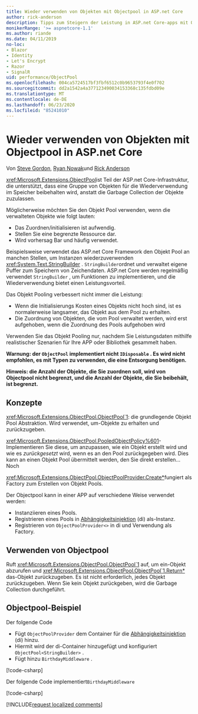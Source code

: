 ```yaml
---
title: Wieder verwenden von Objekten mit Objectpool in ASP.net Core
author: rick-anderson
description: Tipps zum Steigern der Leistung in ASP.net Core-apps mit Objectpool.
monikerRange: '>= aspnetcore-1.1'
ms.author: riande
ms.date: 04/11/2019
no-loc:
- Blazor
- Identity
- Let's Encrypt
- Razor
- SignalR
uid: performance/ObjectPool
ms.openlocfilehash: 004ca5724517bf3fbf6512c0b9653793f4e0f702
ms.sourcegitcommit: dd2a1542a4a377123490034153368c135fdbd09e
ms.translationtype: MT
ms.contentlocale: de-DE
ms.lasthandoff: 06/23/2020
ms.locfileid: "85241010"
---
```

# <a name="object-reuse-with-objectpool-in-aspnet-core"></a>Wieder verwenden von Objekten mit Objectpool in ASP.net Core

Von [Steve Gordon](https://twitter.com/stevejgordon), [Ryan Nowak](https://github.com/rynowak)und [Rick Anderson](https://twitter.com/RickAndMSFT)

<xref:Microsoft.Extensions.ObjectPool>ist Teil der ASP.net Core-Infrastruktur, die unterstützt, dass eine Gruppe von Objekten für die Wiederverwendung im Speicher beibehalten wird, anstatt die Garbage Collection der Objekte zuzulassen.

Möglicherweise möchten Sie den Objekt Pool verwenden, wenn die verwalteten Objekte wie folgt lauten:

- Das Zuordnen/initialisieren ist aufwendig.
- Stellen Sie eine begrenzte Ressource dar.
- Wird vorhersag Bar und häufig verwendet.

Beispielsweise verwendet das ASP.net Core Framework den Objekt Pool an manchen Stellen, um Instanzen wiederzuverwenden <xref:System.Text.StringBuilder> . `StringBuilder`ordnet und verwaltet eigene Puffer zum Speichern von Zeichendaten. ASP.net Core werden regelmäßig verwendet `StringBuilder` , um Funktionen zu implementieren, und die Wiederverwendung bietet einen Leistungsvorteil.

Das Objekt Pooling verbessert nicht immer die Leistung:

- Wenn die Initialisierungs Kosten eines Objekts nicht hoch sind, ist es normalerweise langsamer, das Objekt aus dem Pool zu erhalten.
- Die Zuordnung von Objekten, die vom Pool verwaltet werden, wird erst aufgehoben, wenn die Zuordnung des Pools aufgehoben wird

Verwenden Sie das Objekt Pooling nur, nachdem Sie Leistungsdaten mithilfe realistischer Szenarien für Ihre APP oder Bibliothek gesammelt haben.

**Warnung: der `ObjectPool` implementiert nicht `IDisposable` . Es wird nicht empfohlen, es mit Typen zu verwenden, die eine Entsorgung benötigen.**

**Hinweis: die Anzahl der Objekte, die Sie zuordnen soll, wird von Objectpool nicht begrenzt, und die Anzahl der Objekte, die Sie beibehält, ist begrenzt.**

## <a name="concepts"></a>Konzepte

<xref:Microsoft.Extensions.ObjectPool.ObjectPool`1>: die grundlegende Objekt Pool Abstraktion. Wird verwendet, um-Objekte zu erhalten und zurückzugeben.

<xref:Microsoft.Extensions.ObjectPool.PooledObjectPolicy%601>-Implementieren Sie diese, um anzupassen, wie ein Objekt erstellt wird und wie es *zurückgesetzt* wird, wenn es an den Pool zurückgegeben wird. Dies kann an einen Objekt Pool übermittelt werden, den Sie direkt erstellen... Noch

<xref:Microsoft.Extensions.ObjectPool.ObjectPoolProvider.Create*>fungiert als Factory zum Erstellen von Objekt Pools.
<!-- REview, there is no ObjectPoolProvider<T> -->

Der Objectpool kann in einer APP auf verschiedene Weise verwendet werden:

* Instanziieren eines Pools.
* Registrieren eines Pools in [Abhängigkeitsinjektion](xref:fundamentals/dependency-injection) (di) als-Instanz.
* Registrieren von `ObjectPoolProvider<>` in di und Verwendung als Factory.

## <a name="how-to-use-objectpool"></a>Verwenden von Objectpool

Ruft <xref:Microsoft.Extensions.ObjectPool.ObjectPool`1> auf, um ein-Objekt abzurufen und <xref:Microsoft.Extensions.ObjectPool.ObjectPool`1.Return*> das-Objekt zurückzugeben.  Es ist nicht erforderlich, jedes Objekt zurückzugeben. Wenn Sie kein Objekt zurückgeben, wird die Garbage Collection durchgeführt.

## <a name="objectpool-sample"></a>Objectpool-Beispiel

Der folgende Code

* Fügt `ObjectPoolProvider` dem Container für die [Abhängigkeitsinjektion](xref:fundamentals/dependency-injection) (di) hinzu.
* Hiermit wird der di-Container hinzugefügt und konfiguriert `ObjectPool<StringBuilder>` .
* Fügt hinzu `BirthdayMiddleware` .

[!code-csharp[](ObjectPool/ObjectPoolSample/Startup.cs?name=snippet)]

Der folgende Code implementiert`BirthdayMiddleware`

[!code-csharp[](ObjectPool/ObjectPoolSample/BirthdayMiddleware.cs?name=snippet)]

[!INCLUDE[request localized comments](~/includes/code-comments-loc.md)]
